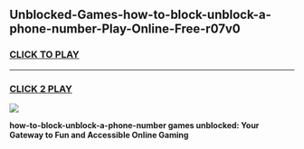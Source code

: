 
## Unblocked-Games-how-to-block-unblock-a-phone-number-Play-Online-Free-r07v0
<h3>
<a href="https://premium76.site?title=how-to-block-unblock-a-phone-number&ref=26A">CLICK TO PLAY</a></h3>
<hr>

<h3>
<a href="https://premium76.site?title=how-to-block-unblock-a-phone-number&ref=26A">CLICK 2 PLAY</a>
  
</h3>

<a href="https://premium76.site?title=how-to-block-unblock-a-phone-number&ref=26A"><img src="https://clearcache.store/games.png"></a>


**how-to-block-unblock-a-phone-number games unblocked: Your Gateway to Fun and Accessible Online Gaming**
